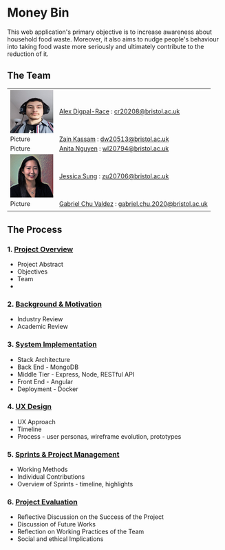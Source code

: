 # **Money Bin**

This web application's primary objective is to increase awareness about household food waste. Moreover, it also aims to nudge people's behaviour into taking food waste more seriously and ultimately contribute to the reduction of it.

## **The Team**
|             |             |
| ----------- | ----------- |
| <img align="left" width="100" height="100" src="Portfolio/Images/glorious_leader_2.jpeg">| [Alex Digpal-Race](https://github.com/alexDigpalRace) : <cr20208@bristol.ac.uk>|
| Picture     |[Zain Kassam](https://github.com/Zainzzkk) : <dw20513@bristol.ac.uk>|
| Picture     |[Anita Nguyen](https://github.com/ng0c) : <wl20794@bristol.ac.uk>|
| <img align="left" width="100" height="100" src="Portfolio/Images/profile_JS.jpg">     |[Jessica Sung](https://github.com/jessicaksung) : <zu20706@bristol.ac.uk>
| Picture     |[Gabriel Chu Valdez](https://github.com/gabrielchuv) : <gabriel.chu.2020@bristol.ac.uk>
|             |             |


## **The Process**

### 1. [Project Overview](Portfolio/ProjectOverview.md)
* Project Abstract 
* Objectives
* Team
* 
### 2. [Background & Motivation](Portfolio/BackgroundAndMotivation.md)
* Industry Review
* Academic Review

### 3. [System Implementation](Portfolio/SystemImplementation.md)
* Stack Architecture
* Back End - MongoDB
* Middle Tier - Express, Node, RESTful API
* Front End - Angular
* Deployment - Docker

### 4. [UX Design](Portfolio/UXDesign.md)
* UX Approach 
* Timeline 
* Process - user personas, wireframe evolution, prototypes 

### 5. [Sprints & Project Management](Portfolio/SprintsAndProjectManagement.md)
* Working Methods 
* Individual Contributions 
* Overview of Sprints - timeline, highlights 

### 6. [Project Evaluation](Portfolio/ProjectEvaluation.md)
* Reflective Discussion on the Success of the Project
* Discussion of Future Works
* Reflection on Working Practices of the Team
* Social and ethical Implications
